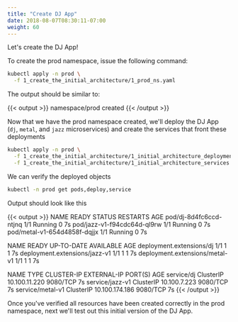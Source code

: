 ```yaml
---
title: "Create DJ App"
date: 2018-08-07T08:30:11-07:00
weight: 60
---
```


Let's create the DJ App!

To create the prod namespace, issue the following command:

```bash
kubectl apply -n prod \
  -f 1_create_the_initial_architecture/1_prod_ns.yaml
```

The output should be similar to:

{{< output >}}
namespace/prod created
{{< /output >}}

Now that we have the prod namespace created, we'll deploy the DJ App (`dj`, `metal`, and `jazz` microservices) and create the services that front these deployments

```bash
kubectl apply -n prod \
  -f 1_create_the_initial_architecture/1_initial_architecture_deployment.yaml \
  -f 1_create_the_initial_architecture/1_initial_architecture_services.yaml
```

We can verify the deployed objects

```bash
kubectl -n prod get pods,deploy,service
```

Output should look like this

{{< output >}}
NAME                           READY   STATUS    RESTARTS   AGE
pod/dj-8d4fc6ccd-ntjnq         1/1     Running   0          7s
pod/jazz-v1-f94cdc64d-ql9rw    1/1     Running   0          7s
pod/metal-v1-654d4858f-dqjjx   1/1     Running   0          7s

NAME                             READY   UP-TO-DATE   AVAILABLE   AGE
deployment.extensions/dj         1/1     1            1           7s
deployment.extensions/jazz-v1    1/1     1            1           7s
deployment.extensions/metal-v1   1/1     1            1           7s

NAME               TYPE        CLUSTER-IP       EXTERNAL-IP   PORT(S)    AGE
service/dj         ClusterIP   10.100.11.220    <none>        9080/TCP   7s
service/jazz-v1    ClusterIP   10.100.7.223     <none>        9080/TCP   7s
service/metal-v1   ClusterIP   10.100.174.186   <none>        9080/TCP   7s
{{< /output >}}

Once you've verified all resources have been created correctly in the prod namespace, next we'll test out this initial version of the DJ App.
